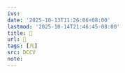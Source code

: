 ```yaml
---
ivs:
date: '2025-10-13T11:26:06+08:00'
lastmod: '2025-10-14T21:46:45-08:00'
title: 󰍗
url: 󰍗
tags: [凡]
src: DCCV
note:
---
```


